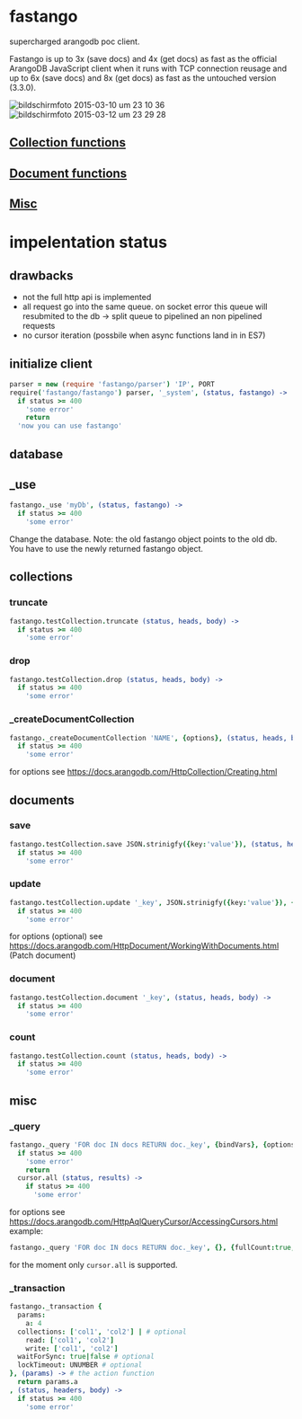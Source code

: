 fastango
========
supercharged arangodb poc client.

Fastango is up to 3x (save docs) and 4x (get docs) as fast as the official ArangoDB JavaScript client when it runs with TCP connection reusage and up to 6x (save docs) and 8x (get docs) as fast as the untouched version (3.3.0).

![bildschirmfoto 2015-03-10 um 23 10 36](https://cloud.githubusercontent.com/assets/1494154/6588054/449f6c46-c784-11e4-9a58-6aaac94b2fd6.png)
![bildschirmfoto 2015-03-12 um 23 29 28](https://cloud.githubusercontent.com/assets/1494154/6630478/742df1f6-c911-11e4-80b4-97afaf7138c6.png)

## [Collection functions](#collections)
## [Document functions](#documents)
## [Misc](#misc)

# impelentation status

## drawbacks
- not the full http api is implemented
- all request go into the same queue. on socket error this queue will resubmited to the db -> split queue to pipelined an non pipelined requests
- no cursor iteration (possbile when async functions land in in ES7)

## initialize client
```coffeescript
parser = new (require 'fastango/parser') 'IP', PORT
require('fastango/fastango') parser, '_system', (status, fastango) ->
  if status >= 400
    'some error'
    return
  'now you can use fastango'
```

## database
## _use
```coffeescript
fastango._use 'myDb', (status, fastango) ->
  if status >= 400
    'some error'
```

Change the database. Note: the old fastango object points to the old db. You have to use the newly returned fastango object.

## collections
### truncate
```coffeescript
fastango.testCollection.truncate (status, heads, body) ->
  if status >= 400
    'some error'
```
### drop
```coffeescript
fastango.testCollection.drop (status, heads, body) ->
  if status >= 400
    'some error'
```
### _createDocumentCollection
```coffeescript
fastango._createDocumentCollection 'NAME', {options}, (status, heads, body) ->
  if status >= 400
    'some error'
```
for options see <https://docs.arangodb.com/HttpCollection/Creating.html>

## documents
### save
```coffeescript
fastango.testCollection.save JSON.strinigfy({key:'value'}), (status, heads, body) ->
  if status >= 400
    'some error'
```

### update
```coffeescript
fastango.testCollection.update '_key', JSON.strinigfy({key:'value'}), {options}, (status, heads, body) ->
  if status >= 400
    'some error'
```
for options (optional) see <https://docs.arangodb.com/HttpDocument/WorkingWithDocuments.html> (Patch document)

### document
```coffeescript
fastango.testCollection.document '_key', (status, heads, body) ->
  if status >= 400
    'some error'
```
### count
```coffeescript
fastango.testCollection.count (status, heads, body) ->
  if status >= 400
    'some error'
```

## misc
### _query
```coffeescript
fastango._query 'FOR doc IN docs RETURN doc._key', {bindVars}, {options}, (status, cursor) ->
  if status >= 400
    'some error'
    return
  cursor.all (status, results) ->
    if status >= 400
      'some error'
```
for options see <https://docs.arangodb.com/HttpAqlQueryCursor/AccessingCursors.html>
example:

```coffeescript
fastango._query 'FOR doc IN docs RETURN doc._key', {}, {fullCount:true, maxPlans:1}, (status, cursor) ->
```

for the moment only `cursor.all` is supported.

### _transaction
```coffeescript
fastango._transaction {
  params:
    a: 4
  collections: ['col1', 'col2'] | # optional
    read: ['col1', 'col2']
    write: ['col1', 'col2']
  waitForSync: true|false # optional
  lockTimeout: UNUMBER # optional
}, (params) -> # the action function
  return params.a
, (status, headers, body) ->
  if status >= 400
    'some error'
```
